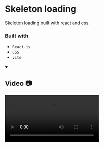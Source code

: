 # Skeleton loading

Skeleton loading built with react and css.

### Built with 
- `React.js`
- `CSS`
- `vite`

<details open>
<summary><h2>Video 📷</h2></summary>
<video src="https://github.com/Lalitkumar4/skeleton-loading/assets/64465383/20f413ff-0b24-4405-b673-a85a6b17d966" controls="controls" >
</video>
</details>



